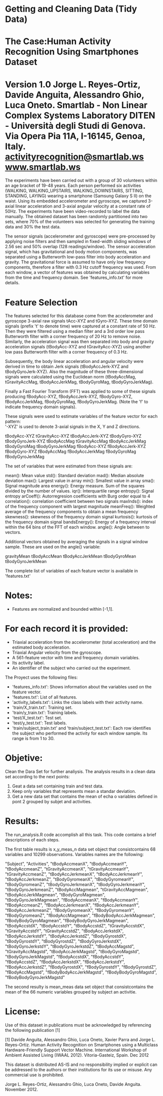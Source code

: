 # Getting and Cleaning Data (Tidy Data)

The Case:Human Activity Recognition Using Smartphones Dataset
==================================================================
Version 1.0
Jorge L. Reyes-Ortiz, Davide Anguita, Alessandro Ghio, Luca Oneto.
Smartlab - Non Linear Complex Systems Laboratory
DITEN - Università degli Studi di Genova.
Via Opera Pia 11A, I-16145, Genoa, Italy.
activityrecognition@smartlab.ws
www.smartlab.ws
==================================================================

The experiments have been carried out with a group of 30 volunteers within an age bracket of 19-48 years. Each person performed six activities (WALKING, WALKING_UPSTAIRS, WALKING_DOWNSTAIRS, SITTING, STANDING, LAYING) wearing a smartphone (Samsung Galaxy S II) on the waist. Using its embedded accelerometer and gyroscope, we captured 3-axial linear acceleration and 3-axial angular velocity at a constant rate of 50Hz. The experiments have been video-recorded to label the data manually. The obtained dataset has been randomly partitioned into two sets, where 70% of the volunteers was selected for generating the training data and 30% the test data. 

The sensor signals (accelerometer and gyroscope) were pre-processed by applying noise filters and then sampled in fixed-width sliding windows of 2.56 sec and 50% overlap (128 readings/window). The sensor acceleration signal, which has gravitational and body motion components, was separated using a Butterworth low-pass filter into body acceleration and gravity. The gravitational force is assumed to have only low frequency components, therefore a filter with 0.3 Hz cutoff frequency was used. From each window, a vector of features was obtained by calculating variables from the time and frequency domain. See 'features_info.txt' for more details. 

Feature Selection 
=================

The features selected for this database come from the accelerometer and gyroscope 3-axial raw signals tAcc-XYZ and tGyro-XYZ. These time domain signals (prefix 't' to denote time) were captured at a constant rate of 50 Hz. Then they were filtered using a median filter and a 3rd order low pass Butterworth filter with a corner frequency of 20 Hz to remove noise. Similarly, the acceleration signal was then separated into body and gravity acceleration signals (tBodyAcc-XYZ and tGravityAcc-XYZ) using another low pass Butterworth filter with a corner frequency of 0.3 Hz. 

Subsequently, the body linear acceleration and angular velocity were derived in time to obtain Jerk signals (tBodyAccJerk-XYZ and tBodyGyroJerk-XYZ). Also the magnitude of these three-dimensional signals were calculated using the Euclidean norm (tBodyAccMag, tGravityAccMag, tBodyAccJerkMag, tBodyGyroMag, tBodyGyroJerkMag). 

Finally a Fast Fourier Transform (FFT) was applied to some of these signals producing fBodyAcc-XYZ, fBodyAccJerk-XYZ, fBodyGyro-XYZ, fBodyAccJerkMag, fBodyGyroMag, fBodyGyroJerkMag. (Note the 'f' to indicate frequency domain signals). 

These signals were used to estimate variables of the feature vector for each pattern:  
'-XYZ' is used to denote 3-axial signals in the X, Y and Z directions.

tBodyAcc-XYZ
tGravityAcc-XYZ
tBodyAccJerk-XYZ
tBodyGyro-XYZ
tBodyGyroJerk-XYZ
tBodyAccMag
tGravityAccMag
tBodyAccJerkMag
tBodyGyroMag
tBodyGyroJerkMag
fBodyAcc-XYZ
fBodyAccJerk-XYZ
fBodyGyro-XYZ
fBodyAccMag
fBodyAccJerkMag
fBodyGyroMag
fBodyGyroJerkMag

The set of variables that were estimated from these signals are: 

mean(): Mean value
std(): Standard deviation
mad(): Median absolute deviation 
max(): Largest value in array
min(): Smallest value in array
sma(): Signal magnitude area
energy(): Energy measure. Sum of the squares divided by the number of values. 
iqr(): Interquartile range 
entropy(): Signal entropy
arCoeff(): Autorregresion coefficients with Burg order equal to 4
correlation(): correlation coefficient between two signals
maxInds(): index of the frequency component with largest magnitude
meanFreq(): Weighted average of the frequency components to obtain a mean frequency
skewness(): skewness of the frequency domain signal 
kurtosis(): kurtosis of the frequency domain signal 
bandsEnergy(): Energy of a frequency interval within the 64 bins of the FFT of each window.
angle(): Angle between to vectors.

Additional vectors obtained by averaging the signals in a signal window sample. These are used on the angle() variable:

gravityMean
tBodyAccMean
tBodyAccJerkMean
tBodyGyroMean
tBodyGyroJerkMean

The complete list of variables of each feature vector is available in 'features.txt'

Notes: 
======
- Features are normalized and bounded within [-1,1].

For each record it is provided:
======================================

- Triaxial acceleration from the accelerometer (total acceleration) and the estimated body acceleration.
- Triaxial Angular velocity from the gyroscope. 
- A 561-feature vector with time and frequency domain variables. 
- Its activity label. 
- An identifier of the subject who carried out the experiment.

The Proyect uses the following files:

- 'features_info.txt': Shows information about the variables used on the feature vector.
- 'features.txt': List of all features.
- 'activity_labels.txt': Links the class labels with their activity name.
- 'train/X_train.txt': Training set.
- 'train/y_train.txt': Training labels.
- 'test/X_test.txt': Test set.
- 'test/y_test.txt': Test labels.
- 'train/subject_train.txt' and 'train/subject_test.txt': Each row identifies the subject who performed the activity for each window sample. Its range is from 1 to 30. 


Objetive:
========
Clean the Dara Set for further analiysis. The analysis results in a clean data set according to the next points:

1. Geat a data set containing train and test data.
2. Keep only variables that represents mean a standar deviation.
3. Get a new data set that contains the mean of echa o variables defined in pont 2 grouped by subjet and activities.

Results:
========
The run_analysis.R code accomplish all this task. This code contains a brief descriptions of each steps.

The first table results is x_y_meas_n data set object that consistcontains 68 variables and 10299 observations. Variables names are the following:

"Subject", "Activities", "tBodyAccmeanX", "tBodyAccmeanY", 
"tBodyAccmeanZ", "tGravityAccmeanX", "tGravityAccmeanY", "tGravityAccmeanZ", 
"tBodyAccJerkmeanX", "tBodyAccJerkmeanY", "tBodyAccJerkmeanZ", 
"tBodyGyromeanX", "tBodyGyromeanY", "tBodyGyromeanZ", "tBodyGyroJerkmeanX", 
"tBodyGyroJerkmeanY", "tBodyGyroJerkmeanZ", "tBodyAccMagmean", 
"tGravityAccMagmean", "tBodyAccJerkMagmean", "tBodyGyroMagmean", 
"tBodyGyroJerkMagmean", "fBodyAccmeanX", "fBodyAccmeanY", "fBodyAccmeanZ", 
"fBodyAccJerkmeanX", "fBodyAccJerkmeanY", "fBodyAccJerkmeanZ", 
"fBodyGyromeanX", "fBodyGyromeanY", "fBodyGyromeanZ", "fBodyAccMagmean", 
"fBodyBodyAccJerkMagmean", "fBodyBodyGyroMagmean", "fBodyBodyGyroJerkMagmean", 
"tBodyAccstdX", "tBodyAccstdY", "tBodyAccstdZ", "tGravityAccstdX", 
"tGravityAccstdY", "tGravityAccstdZ", "tBodyAccJerkstdX", "tBodyAccJerkstdY", 
"tBodyAccJerkstdZ", "tBodyGyrostdX", "tBodyGyrostdY", "tBodyGyrostdZ", 
"tBodyGyroJerkstdX", "tBodyGyroJerkstdY", "tBodyGyroJerkstdZ", 
"tBodyAccMagstd", "tGravityAccMagstd", "tBodyAccJerkMagstd", 
"tBodyGyroMagstd", "tBodyGyroJerkMagstd", "fBodyAccstdX", "fBodyAccstdY", 
"fBodyAccstdZ", "fBodyAccJerkstdX", "fBodyAccJerkstdY", "fBodyAccJerkstdZ", 
"fBodyGyrostdX", "fBodyGyrostdY", "fBodyGyrostdZ", "fBodyAccMagstd", 
"fBodyBodyAccJerkMagstd", "fBodyBodyGyroMagstd", "fBodyBodyGyroJerkMagstd"

The second resulty is mean_meas data set object that consistcontains the mean of the 66 numeric variables grouped by subject an activitie.


License:
========
Use of this dataset in publications must be acknowledged by referencing the following publication [1] 

[1] Davide Anguita, Alessandro Ghio, Luca Oneto, Xavier Parra and Jorge L. Reyes-Ortiz. Human Activity Recognition on Smartphones using a Multiclass Hardware-Friendly Support Vector Machine. International Workshop of Ambient Assisted Living (IWAAL 2012). Vitoria-Gasteiz, Spain. Dec 2012

This dataset is distributed AS-IS and no responsibility implied or explicit can be addressed to the authors or their institutions for its use or misuse. Any commercial use is prohibited.

Jorge L. Reyes-Ortiz, Alessandro Ghio, Luca Oneto, Davide Anguita. November 2012.
